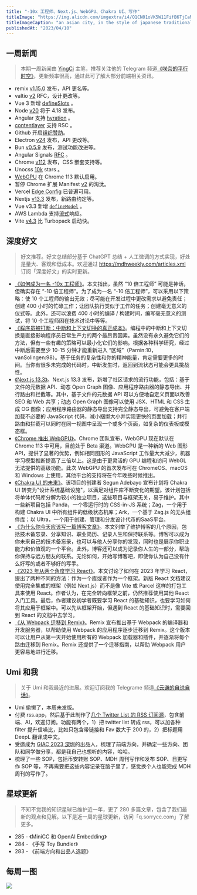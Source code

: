 ```yaml
---
title: "-10x 工程师、Next.js、WebGPU、Chakra UI、写作"
titleImage: "https://img.alicdn.com/imgextra/i4/O1CN01oVK5W11FifB6TjCaM_!!6000000000521-2-tps-1456-816.png_1200x1200.jpg"
titleImageCaption: "an asian city, in the style of japanese traditional art influence"
publishedAt: "2023/04/10"
---
```


## 一周新闻
> 本期一周新闻由 [YingCi](https://github.com/fz6m) 主笔，推荐关注他的 Telegram 频道[《咲奈的平行时空》](https://t.me/SakinaSpace)，更新频率很高，通过此可了解大部分前端相关资讯。

 - remix [v1.15.0](https://github.com/remix-run/remix/releases/tag/remix%401.15.0) 发布，API 更名等。
 - valtio [v2](https://github.com/pmndrs/valtio/discussions/703) RFC，设计更改等。
 - Vue 3 新增 [defineSlots](https://github.com/vuejs/core/pull/7982) 。
 - Node [v20](https://github.com/nodejs/release#release-schedule) 将于 4.18 发布。
 - Angular 支持 [hyration](https://github.com/angular/angular/pull/49666) 。
 - [contentlayer](https://github.com/contentlayerdev/contentlayer/releases/tag/v0.3.1) 支持 RSC 。
 - Github 开启[组织赞助](https://github.blog/2023-04-04-whats-new-with-github-sponsors/)。
 - Electron [v24](https://www.electronjs.org/zh/blog/electron-24-0) 发布，API 更改等。
 - Bun [v0.5.9](https://bun.sh/blog/bun-v0.5.9) 发布，测试功能改进等。
 - Angular Signals [RFC](https://github.com/angular/angular/discussions/49685) 。
 - Chrome [v112](https://developer.chrome.com/en/blog/new-in-chrome-112/) 发布，CSS 嵌套支持等。
 - Unocss [10k](https://github.com/unocss/unocss) stars 。
 - [WebGPU](https://developer.chrome.com/en/blog/webgpu-release/) 在 Chrome 113 默认启用。
 - 暂停 Chrome 扩展 Manifest [v2](https://groups.google.com/a/chromium.org/g/chromium-extensions/c/zQ77HkGmK9E/m/HjaaCIG-BQAJ) 的淘汰。
 - Vercel [Edge Config](https://vercel.com/blog/vercel-edge-config-is-now-generally-available) 已普遍可用。
 - Nextjs [v13.3](https://nextjs.org/blog/next-13-3) 发布，新路由约定等。
 - Vue v3.3 新增 [`defineModel`](https://github.com/vuejs/core/pull/8018) 。
 - AWS Lambda 支持[流式](https://aws.amazon.com/cn/about-aws/whats-new/2023/04/aws-lambda-response-payload-streaming/)响应。
 - Vite [v4.3](https://twitter.com/sapphi_red/status/1644647019661893633) 比 Turbopack 启动快。

## 深度好文
> 好文推荐。好文总结部分基于 ChatGPT 总结 + 人工微调的方式实现，好处是量大、客观和低成本。欢迎通过 https://mdhweekly.com/articles.xml 订阅「深度好文」的实时更新。

- [《如何成为一名 -10x 工程师》](https://taylor.town/-10x)。本文指出，虽然 “10 倍工程师” 可能是神话，但确实存在 “-10 倍工程师”。为了成为一名 “-10 倍工程师”，可以采用以下策略：使 10 个工程师的输出无效；尽可能在开发过程中更改需求以避免责任；创建 400 小时的忙碌工作；让团队执行类似于工作的任务；创建毫无意义的仪式等。此外，还可以浪费 400 小时的编译 / 构建时间，编写毫无意义的测试，将 10 个工程师困在技术讨论中等等。
- [《程序员被打断：中断和上下文切换的真正成本》](https://contextkeeper.io/blog/the-real-cost-of-an-interruption-and-context-switching/)。编程中的中断和上下文切换是直接影响程序员日常生产力的两个最昂贵因素。虽然没有永久避免它们的方法，但有一些有趣的策略可以最小化它们的影响。根据各种科学研究，经过中断后需要至少 10-15 分钟才能重新进入 “区域”（Parnin:10，vanSolingen:98）。基于任务的复杂性和你的精神能量，肯定需要更多的时间。当你有很多未完成的代码时，中断发生时，返回到流状态可能会更具挑战性。
- [《Next.js 13.3》](https://nextjs.org/blog/next-13-3)。Next.js 13.3 发布，新增了社区请求的流行功能，包括：基于文件的元数据 API、动态 Open Graph 图像、应用程序路由器的静态导出、并行路由和拦截等。其中，基于文件的元数据 API 可以方便地自定义页面以改善 SEO 和 Web 共享；动态 Open Graph 图像可以使用 JSX、HTML 和 CSS 生成 OG 图像；应用程序路由器的静态导出支持完全静态导出，可避免在客户端加载不必要的 JavaScript 代码，减小捆绑大小并实现更快的页面加载；并行路由和拦截可以同时在同一视图中呈现一个或多个页面，如复杂的仪表板或模态框。
- [《Chrome 推出 WebGPU》](https://developer.chrome.com/blog/webgpu-release/)。Chrome 团队宣布，WebGPU 现在默认在 Chrome 113 中可用，目前处于 Beta 渠道。WebGPU 是一种新的 Web 图形 API，提供了显著的优势，例如相同图形的 JavaScript 工作量大大减少，机器学习模型推断提高了三倍以上。这是由于更灵活的 GPU 编程和访问 WebGL 无法提供的高级功能。此次 WebGPU 的首次发布可在 ChromeOS、macOS 和 Windows 上使用，其他平台的支持将在今年晚些时候推出。
- [《Chakra UI 的未来》](https://www.adebayosegun.com/blog/the-future-of-chakra-ui)。该项目的创建者 Segun Adebayo 宣布计划将 Chakra UI 转变为"设计系统基础设施"，以满足对组件库不断变化的期望。该计划包括将单体代码库分解为较小的独立项目，这些项目与框架无关，易于维护。其中一些新项目包括 Panda，一个零运行时的 CSS-in-JS 系统；Zag，一个用于构建 Chakra UI 中所有组件的低级状态机库；Ark，一个基于 Zag.js 的无头组件库；以 Ultra，一个用于创建、管理和分发设计代币的SaaS平台。
- [《为什么你今天应该写一篇博客文章》](https://dzone.com//articles/why-you-should-write-blog-post)。本文列举了维护博客的几个原因，包括技术备忘录、分享知识、职业简历、记录人生和保持联系等。博客可以成为你未来自己的技术备忘录，也可以与他人分享你的发现，同时也是展示你职业能力和价值观的一个平台。此外，博客还可以成为记录你人生的一部分，帮助你保持与远方朋友的联系。无论如何，开始写博客吧，即使你认为自己没有什么好写的或者不够好的写手。
- [《2023 年从两个角度学习 React》](https://www.robinwieruch.de/learning-react/)。本文讨论了如何在 2023 年学习 React，提出了两种不同的方法：作为一个库或者作为一个框架。新版 React 文档建议使用完全集成的框架（例如 Next.js）而不是像 Vite 或 Parcel 这样的打包工具来使用 React。作者认为，在完全转向框架之前，仍然推荐使用其他 React 入门工具。最后，作者建议初学者既要学习 React 的基础知识，也要学习如何将其应用于框架中。可以先从框架开始，但遇到 React 的基础知识时，需要回到 React 的文档中去学习。
- [《从 Webpack 迁移到 Remix》](https://remix.run/blog/migrate-from-webpack)。Remix 宣布推出基于 Webpack 的编译器和开发服务器，以帮助使用 Webpack 的应用程序逐步迁移到 Remix。这个版本可以让用户从第一天开始使用所有的 Webpack 加载器和插件，并逐渐将每个路由迁移到 Remix。Remix 还提供了一个迁移指南，以帮助 Webpack 用户更容易地进行迁移。

## Umi 和我
> 关于 Umi 和我最近的进展。欢迎订阅我的 Telegrame 频道[《云谦的自说自话》](https://t.me/yqtalk)。

- Umi 偷懒了，本周未发版。
- 付费 rss.app，然后基于此制作了[几个 Twitter List 的 RSS 订阅源](https://t.me/yqtalk/320)，包含前端、AI，欢迎订阅。功能有两个，1）把 twitter list 转成 rss，可以加各种 filter 提升信噪比，比如只包含带链接和 Fav 数大于 200 的，2）把标题用 DeepL 翻译成中文。
- 受邀成为 [GIAC 2023 深圳](https://giac.msup.com.cn/2023sz/home)的出品人，梳理了前端方向，并确定一些方向、团队和同学做分享，都是我自己也想听的内容，哈哈。
- 梳理了一些 SOP，包括币安转账 SOP、MDH 周刊写作和发布 SOP、日更写作 SOP 等，不再需要把这些内容记录在脑子里了，感觉换个人也能完成 MDH 周刊的写作了。

## 星球更新
> 不知不觉我的知识星球已维护近一年，更了 280 多篇文章，包含了我们最新的观点和见解。以下是近一周的星球更新，访问「q.sorrycc.com」了解更多。

- 285 - 《MiniCC 和 OpenAI Embedding》
- 284 - 《手写 Toy Bundler》
- 283 - 《前端方向和出品人选题》

## 每周一图

![](https://img.alicdn.com/imgextra/i1/O1CN01naZcT81LhBaxkXm3i_!!6000000001330-0-tps-500-621.jpg)
